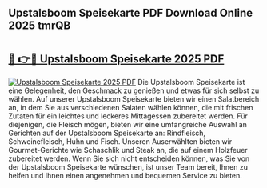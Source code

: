 ## Upstalsboom Speisekarte PDF Download Online 2025 tmrQB

# <h2><a href="http://gc7wdv.nevu.top/?p=Upstalsboom+Speisekarte">🔗 👉🔴 Upstalsboom Speisekarte 2025 PDF</a></h2>

[![Upstalsboom Speisekarte 2025 PDF](https://i.imgur.com/dBaPXMq.png)](http://gc7wdv.nevu.top/?p=Upstalsboom+Speisekarte)
Die Upstalsboom Speisekarte ist eine Gelegenheit, den Geschmack zu genießen und etwas für sich selbst zu wählen. Auf unserer Upstalsboom Speisekarte bieten wir einen Salatbereich an, in dem Sie aus verschiedenen Salaten wählen können, die mit frischen Zutaten für ein leichtes und leckeres Mittagessen zubereitet werden. Für diejenigen, die Fleisch mögen, bieten wir eine umfangreiche Auswahl an Gerichten auf der Upstalsboom Speisekarte an: Rindfleisch, Schweinefleisch, Huhn und Fisch. Unseren Auserwählten bieten wir Gourmet-Gerichte wie Schaschlik und Steak an, die auf einem Holzfeuer zubereitet werden. Wenn Sie sich nicht entscheiden können, was Sie von der Upstalsboom Speisekarte wünschen, ist unser Team bereit, Ihnen zu helfen und Ihnen einen angenehmen und bequemen Service zu bieten.
